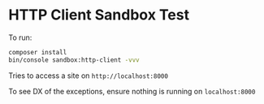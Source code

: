 HTTP Client Sandbox Test
========================

To run:

```bash
composer install
bin/console sandbox:http-client -vvv
```

Tries to access a site on `http://localhost:8000`

To see DX of the exceptions, ensure nothing is running on  `localhost:8000`
